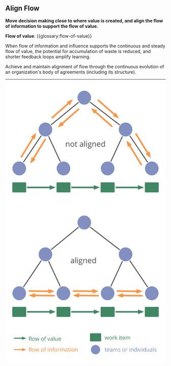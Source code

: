## Align Flow

**Move decision making close to where value is created, and align the flow of information to support the flow of value.**

**Flow of value**: {{glossary:flow-of-value}}

When flow of information and influence supports the continuous and steady flow of value, the potential for accumulation of waste is reduced, and shorter feedback loops amplify learning.

Achieve and maintain alignment of flow through the continuous evolution of an organization's body of agreements (including its structure).

---

![inline,fit](img/workflow-and-value/align-flow.png)
